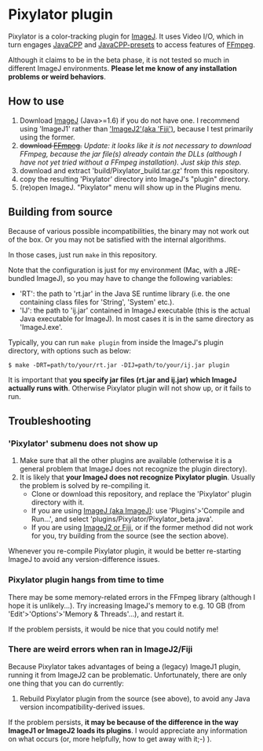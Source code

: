 Pixylator plugin
=================

Pixylator is a color-tracking plugin for [ImageJ](https://imagej.nih.gov/ij/). It uses Video I/O, which in turn engages [JavaCPP](https://github.com/bytedeco/javacpp) and [JavaCPP-presets](https://github.com/bytedeco/javacpp-presets) to access features of [FFmpeg](https://ffmpeg.org/).

Although it claims to be in the beta phase, it is not tested so much in different ImageJ environments. __Please let me know of any installation problems or weird behaviors__.


How to use
-----------

1. Download [ImageJ](https://imagej.nih.gov/ij/) (Java>=1.6) if you do not have one. I recommend using 'ImageJ1' rather than ['ImageJ2'(aka 'Fiji')](http://imagej.net/Welcome), because I test primarily using the former.
2. ~~download [FFmpeg](https://ffmpeg.org/).~~ _Update: it looks like it is not necessary to download FFmpeg, because the jar file(s) already contain the DLLs (although I have not yet tried without a FFmpeg installation). Just skip this step._
3. download and extract 'build/Pixylator_build.tar.gz' from this repository.
4. copy the resulting 'Pixylator' directory into ImageJ's "plugin" directory.
5. (re)open ImageJ. "Pixylator" menu will show up in the Plugins menu.


Building from source
---------------------

Because of various possible incompatibilities, the binary may not work out of the box. Or you may not be satisfied with the internal algorithms.

In those cases, just run `make` in this repository.

Note that the configuration is just for my environment (Mac, with a JRE-bundled ImageJ), so you may have to change the following variables:

+ 'RT': the path to 'rt.jar' in the Java SE runtime library (i.e. the one containing class files for 'String', 'System' etc.).
+ 'IJ': the path to 'ij.jar' contained in ImageJ executable (this is the actual Java executable for ImageJ). In most cases it is in the same directory as 'ImageJ.exe'.

Typically, you can run `make plugin` from inside the ImageJ's plugin directory, with options such as below:

```
$ make -DRT=path/to/your/rt.jar -DIJ=path/to/your/ij.jar plugin
```

It is important that __you specify jar files (rt.jar and ij.jar) which ImageJ actually runs with__. Otherwise Pixylator plugin will not show up, or it fails to run.


Troubleshooting
----------------

### 'Pixylator' submenu does not show up

1. Make sure that all the other plugins are available (otherwise it is a general problem that ImageJ does not recognize the plugin directory).
2. It is likely that __your ImageJ does not recognize Pixylator plugin__. Usually the problem is solved by re-compiling it.
    + Clone or download this repository, and replace the 'Pixylator' plugin directory with it.
    + If you are using [ImageJ (aka ImageJ)](https://imagej.nih.gov/ij/): use 'Plugins'>'Compile and Run...', and select 'plugins/Pixylator/Pixylator_beta.java'.
    + If you are using [ImageJ2 or Fiji](http://imagej.net/Welcome), or if the former method did not work for you, try building from the source (see the section above).

Whenever you re-compile Pixylator plugin, it would be better re-starting ImageJ to avoid any version-difference issues.


### Pixylator plugin hangs from time to time

There may be some memory-related errors in the FFmpeg library (although I hope it is unlikely...). Try increasing ImageJ's memory to e.g. 10 GB (from 'Edit'>'Options'>'Memory & Threads'...), and restart it.

If the problem persists, it would be nice that you could notify me!


### There are weird errors when ran in ImageJ2/Fiji

Because Pixylator takes advantages of being a (legacy) ImageJ1 plugin, running it from ImageJ2 can be problematic. Unfortunately, there are only one thing that you can do currently:

1. Rebuild Pixylator plugin from the source (see above), to avoid any Java version incompatibility-derived issues.

If the problem persists, __it may be because of the difference in the way ImageJ1 or ImageJ2 loads its plugins__. I would appreciate any information on what occurs (or, more helpfully, how to get away with it;-) ).
